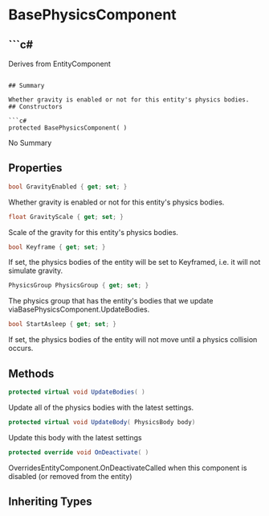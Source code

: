 # BasePhysicsComponent

## ```c#
Derives from EntityComponent
```

## Summary

Whether gravity is enabled or not for this entity's physics bodies.
## Constructors

```c#
protected BasePhysicsComponent( ) 
```
No Summary
## Properties

```c#
bool GravityEnabled { get; set; } 
```
Whether gravity is enabled or not for this entity's physics bodies.
```c#
float GravityScale { get; set; } 
```
Scale of the gravity for this entity's physics bodies.
```c#
bool Keyframe { get; set; } 
```
If set, the physics bodies of the entity will be set to Keyframed, i.e. it will not simulate gravity.
```c#
PhysicsGroup PhysicsGroup { get; set; } 
```
The physics group that has the entity's bodies that we update viaBasePhysicsComponent.UpdateBodies.
```c#
bool StartAsleep { get; set; } 
```
If set, the physics bodies of the entity will not move until a physics collision occurs.
## Methods

```c#
protected virtual void UpdateBodies( ) 
```
Update all of the physics bodies with the latest settings.
```c#
protected virtual void UpdateBody( PhysicsBody body) 
```
Update this body with the latest settings
```c#
protected override void OnDeactivate( ) 
```
OverridesEntityComponent.OnDeactivateCalled when this component is disabled (or removed from the entity)
## Inheriting Types

